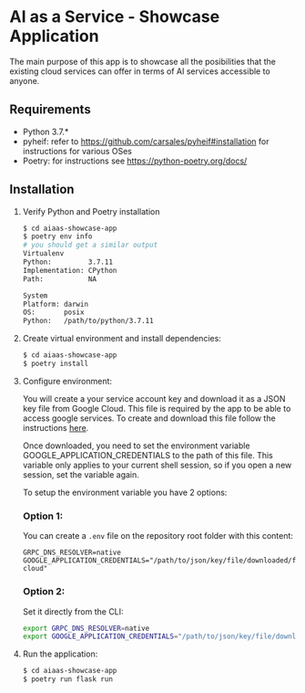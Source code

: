 # AI as a Service - Showcase Application

The main purpose of this app is to showcase all the posibilities that the 
existing cloud services can offer in terms of AI services accessible to anyone.

## Requirements

- Python 3.7.*
- pyheif: refer to https://github.com/carsales/pyheif#installation for instructions for various OSes
- Poetry: for instructions see https://python-poetry.org/docs/

## Installation

1. Verify Python and Poetry installation

    ```bash
    $ cd aiaas-showcase-app
    $ poetry env info
    # you should get a similar output
    Virtualenv
    Python:         3.7.11
    Implementation: CPython
    Path:           NA

    System
    Platform: darwin
    OS:       posix
    Python:   /path/to/python/3.7.11
    ```

2. Create virtual environment and install dependencies:

    ```bash
    $ cd aiaas-showcase-app
    $ poetry install
    ```

3. Configure environment:

    You will create a your service account key and download it as a JSON key file from 
    Google Cloud. This file is required by the app to be able to access google services. 
    To create and download this file follow the instructions [here](https://cloud.google.com/vision/docs/quickstart-client-libraries).

    Once downloaded, you need to set the environment variable GOOGLE_APPLICATION_CREDENTIALS to 
    the path of this file. This variable only applies to your current shell session, 
    so if you open a new session, set the variable again.

    To setup the environment variable you have 2 options:

    ### Option 1:

    You can create a `.env` file on the repository root folder with this content:

    ```
    GRPC_DNS_RESOLVER=native
    GOOGLE_APPLICATION_CREDENTIALS="/path/to/json/key/file/downloaded/from/google-cloud"
    ```

    ### Option 2:

    Set it directly from the CLI:

    ```bash
    export GRPC_DNS_RESOLVER=native
    export GOOGLE_APPLICATION_CREDENTIALS="/path/to/json/key/file/downloaded/from/google-cloud"
    ```

4. Run the application:

    ```bash
    $ cd aiaas-showcase-app
    $ poetry run flask run
    ```